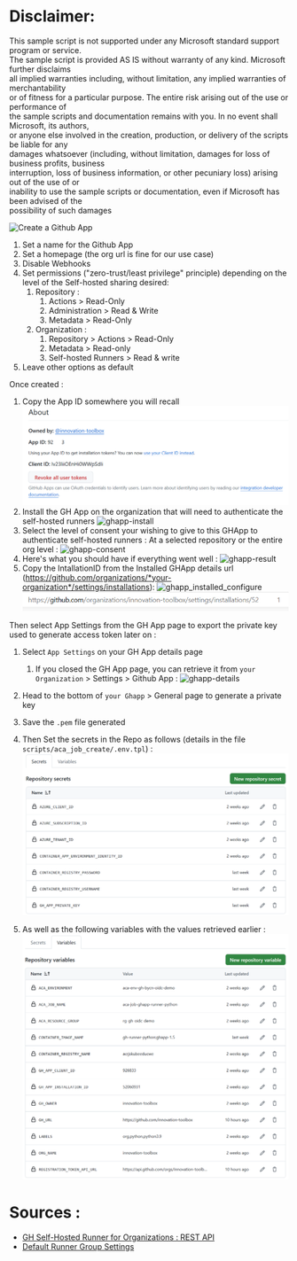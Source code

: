 # Disclaimer:
This sample script is not supported under any Microsoft standard support program or service. <br/>
The sample script is provided AS IS without warranty of any kind. Microsoft further disclaims <br/>
all implied warranties including, without limitation, any implied warranties of merchantability <br/>
or of fitness for a particular purpose. The entire risk arising out of the use or performance of <br/>
the sample scripts and documentation remains with you. In no event shall Microsoft, its authors, <br/>
or anyone else involved in the creation, production, or delivery of the scripts be liable for any <br/>
damages whatsoever (including, without limitation, damages for loss of business profits, business <br/>
interruption, loss of business information, or other pecuniary loss) arising out of the use of or <br/>
inability to use the sample scripts or documentation, even if Microsoft has been advised of the <br/>
possibility of such damages <br/>

![Create a Github App](./assets//gh-app-create.png)

1. Set a name for the Github App
1. Set a homepage (the org url is fine for our use case)
1. Disable Webhooks
1. Set permissions ("zero-trust/least privilege" principle) depending on the level of the Self-hosted sharing desired:
   1. Repository :
      1. Actions > Read-Only
      1. Administration > Read & Write
      1. Metadata > Read-Only
   1. Organization :
      1. Repository > Actions > Read-Only
      1. Metadata > Read-only
      1. Self-hosted Runners > Read & write
1. Leave other options as default

Once created :

1. Copy the App ID somewhere you will recall
   ![ghapp-appID](assets/ghapp-appId.png)
1. Install the GH App on the organization that will need to authenticate the self-hosted runners
   ![ghapp-install](assets/ghapp-install.png)
1. Select the level of consent your wishing to give to this GHApp to authenticate self-hosted runners : At a selected repository or the entire org level :
   ![ghapp-consent](assets/ghapp-consent.png)
1. Here's what you should have if everything went well :
   ![ghapp-result](assets/ghapp-result.png)
1. Copy the IntallationID from the Installed GHApp details url (https://github.com/organizations/*your-organization*/settings/installations):
   ![ghapp_installed_configure](assets/ghapp-installed-configure.png)
   ![ghapp-installationId](assets/ghapp-installationId.png)

Then select App Settings from the GH App page to export the private key used to generate access token later on :

1. Select `App Settings` on your GH App details page
   1. If you closed the GH App page, you can retrieve it from `your Organization` > Settings > Github App :
      ![ghapp-details](assets/ghapp-details.png)
1. Head to the bottom of `your Ghapp` > General page to generate a private key
1. Save the `.pem` file generated

1. Then Set the secrets in the Repo as follows (details in the file `scripts/aca_job_create/.env.tpl`) :
   ![gh-actions-secrets](assets/gh-actions-secrets.png)
1. As well as the following variables with the values retrieved earlier :
   ![gh-actions-vars](assets/gh-actions-vars.png)

# Sources :

- [GH Self-Hosted Runner for Organizations : REST API][gh-app-sh-org-api]
- [Default Runner Group Settings][gh-rg-settings]

[gh-app-sh-org-api]: https://docs.github.com/en/rest/actions/self-hosted-runners?apiVersion=2022-11-28#get-a-self-hosted-runner-for-an-organization
[gh-rg-settings]: https://github.com/organizations/innovation-toolbox/settings/actions/runner-groups/1
